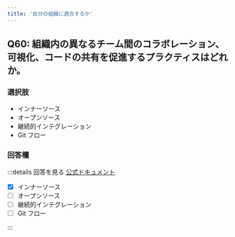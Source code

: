```yaml
---
title: '自分の組織に適合するか'
---
```


## Q60: 組織内の異なるチーム間のコラボレーション、可視化、コードの共有を促進するプラクティスはどれか。

### 選択肢

- インナーソース
- オープンソース
- 継続的インテグレーション
- Git フロー

### 回答欄

:::details 回答を見る
[公式ドキュメント](https://resources.github.com/ja/software-development/innersource/)

- [x] インナーソース
- [ ] オープンソース
- [ ] 継続的インテグレーション
- [ ] Git フロー

:::
